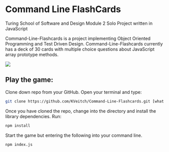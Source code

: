 # Command Line FlashCards


Turing School of Software and Design
Module 2 Solo Project written in JavaScript

Command-Line-Flashcards is a project implementing Object Oriented Programming and Test Driven Design. Command-Line-Flashcards currently has a deck of 30 cards with multiple choice questions about JavaScript array prototype methods. 

![](images/Flashcards.gif)

## Play the game:

Clone down repo from your GitHub. 
Open your terminal and type:

```bash
git clone https://github.com/KVeitch/Command-Line-Flashcards.git [what you want to name the repo]

```
Once you have cloned the repo, change into the directory and install the library dependencies. Run:

```bash
npm install
```
Start the game but entering the following into your command line.

```bash
npm index.js
```

